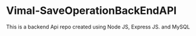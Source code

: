 # Vimal-SaveOperationBackEndAPI
This is a backend Api repo created using Node JS, Express JS. and MySQL
